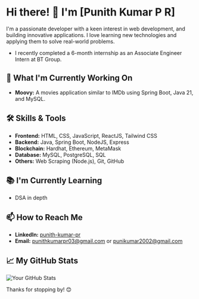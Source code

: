 # Hi there! 👋 I'm [Punith Kumar P R]

I'm a passionate developer with a keen interest in web development, and building innovative applications. I love learning new technologies and applying them to solve real-world problems. 
- I recently completed a 6-month internship as an Associate Engineer Intern at BT Group.

## 🌱 What I'm Currently Working On
- **Moovy:** A movies application similar to IMDb using Spring Boot, Java 21, and MySQL.

## 🛠 Skills & Tools
- **Frontend:** HTML, CSS, JavaScript, ReactJS, Tailwind CSS
- **Backend:** Java, Spring Boot, NodeJS, Express
- **Blockchain:** Hardhat, Ethereum, MetaMask
- **Database:** MySQL, PostgreSQL, SQL
- **Others:** Web Scraping (Node.js), Git, GitHub

## 📚 I'm Currently Learning
- DSA in depth

## 📫 How to Reach Me
- **LinkedIn:** [punith-kumar-pr](https://linkedin.com/in/punith-kumar-pr)
- **Email:** [punithkumarpr03@gmail.com](mailto:punithkumarpr03@gmail.com) or [punikumar2002@gmail.com](mailto:punikumar2002@gmail.com)

## 📈 My GitHub Stats

![Your GitHub Stats](https://github-readme-stats.vercel.app/api?username=punith-kumar-pr&show_icons=true&theme=radical)

Thanks for stopping by! 😊
